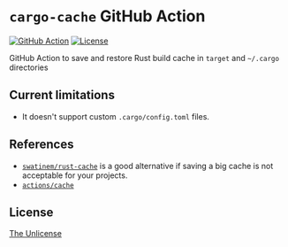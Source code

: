 # `cargo-cache` GitHub Action

[![GitHub Action](https://img.shields.io/github/actions/workflow/status/raviqqe/cargo-cache/test.yaml?branch=main&style=flat-square)](https://github.com/raviqqe/cargo-cache/actions)
[![License](https://img.shields.io/github/license/raviqqe/cargo-cache.svg?style=flat-square)](UNLICENSE)

GitHub Action to save and restore Rust build cache in `target` and `~/.cargo` directories

## Current limitations

- It doesn't support custom `.cargo/config.toml` files.

## References

- [`swatinem/rust-cache`](https://github.com/swatinem/rust-cache) is a good alternative if saving a big cache is not acceptable for your projects.
- [`actions/cache`](https://github.com/actions/cache/blob/main/examples.md)

## License

[The Unlicense](UNLICENSE)
